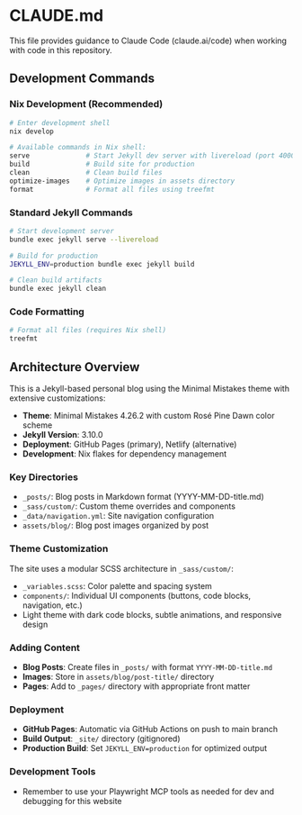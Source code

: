 # CLAUDE.md

This file provides guidance to Claude Code (claude.ai/code) when working with code in this repository.

## Development Commands

### Nix Development (Recommended)
```bash
# Enter development shell
nix develop

# Available commands in Nix shell:
serve              # Start Jekyll dev server with livereload (port 4000)
build              # Build site for production
clean              # Clean build files
optimize-images    # Optimize images in assets directory
format             # Format all files using treefmt
```

### Standard Jekyll Commands
```bash
# Start development server
bundle exec jekyll serve --livereload

# Build for production
JEKYLL_ENV=production bundle exec jekyll build

# Clean build artifacts
bundle exec jekyll clean
```

### Code Formatting
```bash
# Format all files (requires Nix shell)
treefmt
```

## Architecture Overview

This is a Jekyll-based personal blog using the Minimal Mistakes theme with extensive customizations:

- **Theme**: Minimal Mistakes 4.26.2 with custom Rosé Pine Dawn color scheme
- **Jekyll Version**: 3.10.0
- **Deployment**: GitHub Pages (primary), Netlify (alternative)
- **Development**: Nix flakes for dependency management

### Key Directories
- `_posts/`: Blog posts in Markdown format (YYYY-MM-DD-title.md)
- `_sass/custom/`: Custom theme overrides and components
- `_data/navigation.yml`: Site navigation configuration
- `assets/blog/`: Blog post images organized by post

### Theme Customization
The site uses a modular SCSS architecture in `_sass/custom/`:
- `_variables.scss`: Color palette and spacing system
- `components/`: Individual UI components (buttons, code blocks, navigation, etc.)
- Light theme with dark code blocks, subtle animations, and responsive design

### Adding Content
- **Blog Posts**: Create files in `_posts/` with format `YYYY-MM-DD-title.md`
- **Images**: Store in `assets/blog/post-title/` directory
- **Pages**: Add to `_pages/` directory with appropriate front matter

### Deployment
- **GitHub Pages**: Automatic via GitHub Actions on push to main branch
- **Build Output**: `_site/` directory (gitignored)
- **Production Build**: Set `JEKYLL_ENV=production` for optimized output

### Development Tools
- Remember to use your Playwright MCP tools as needed for dev and debugging for this website